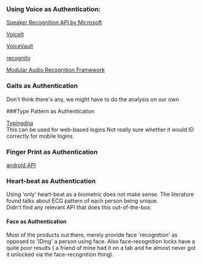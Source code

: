 ### Using Voice as Authentication:

[Speaker Recognition API by Microsoft](https://www.microsoft.com/cognitive-services/en-us/speaker-recognition-api)

[VoiceIt](https://siv.voiceprintportal.com/)

[VoiceVault](http://voicevault.com/support/voice-biometric-tutorials-and-howtos/)

[recognito](https://github.com/amaurycrickx/recognito)

[Modular Audio Recognition Framework](http://marf.sourceforge.net/)

### Gaits as Authentication

Don't think there's any, we might have to do the analysis on our own

###Type Pattern as Authentication

[Typingdna](http://typingdna.com/)  
This can be used for web-based logins.Not really sure whether it would ID correctly for mobile logins.

### Finger Print as Authentication

[android API](https://developer.android.com/about/versions/marshmallow/android-6.0.html#fingerprint-authentication)

### Heart-beat as Authentication

Using 'only' heart-beat as a biometric does not make sense. The literature found talks about ECG pattern of each person being unique.  
Didn't find any relevant API that does this out-of-the-box.

#### Face as Authentication

Most of the products out there, merely provide face 'recognition' as opposed to 'IDing' a person using face.
Also face-recognition locks have a quite poor results ( a friend of mine had it on a tab and he almost never got it unlocked via the face-recognition thing).
